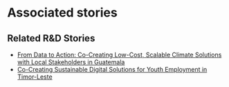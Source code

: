 # Associated stories

<!-- !!DO NOT REMOVE!! start autogenerated hyperlinks -->
## Related R&D Stories
- [From Data to Action: Co-Creating Low-Cost, Scalable Climate Solutions with Local Stakeholders in Guatemala](/stories/?doc=Explorers_GTM)
- [Co-Creating Sustainable Digital Solutions for Youth Employment in Timor-Leste](/stories/?doc=Explorers_TLS)
<!-- !!DO NOT REMOVE!! end autogenerated hyperlinks -->
